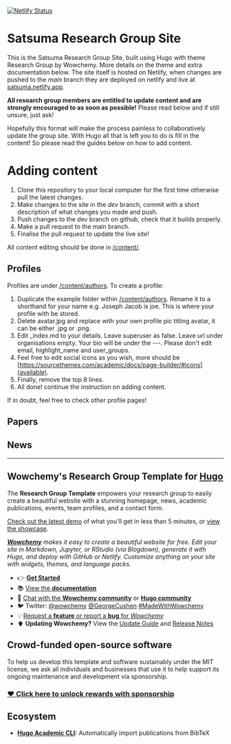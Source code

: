 [![Netlify Status](https://api.netlify.com/api/v1/badges/76963489-0a23-4cd5-b203-0ce329e02437/deploy-status)](https://app.netlify.com/sites/satsuma/deploys)

# Satsuma Research Group Site
This is the Satsuma Research Group Site, built using Hugo with theme Research Group by Wowchemy. More details on the theme and extra documentation below. The site itself is hosted on Netlify, when changes are pushed to the *main* branch they are deployed on netlify and live at [satsuma.netlify.app](https://satsuma.netlify.app/). 

**All research group members are entitled to update content and are strongly encouraged to as soon as possible!** Please read below and if still unsure, just ask!

Hopefully this format will make the process painless to collaboratively update the group site. With Hugo all that is left you to do is fill in the content! So please read the guides below on how to add content.

# Adding content
1) Clone this repository to your local computer for the first time otherwise pull the latest changes.
2) Make changes to the site in the *dev* branch, commit with a short description of what changes you made and push.
3) Push changes to the dev branch on github, check that it builds properly.
4) Make a pull request to the main branch.
5) Finalise the pull request to update the live site!

All content editing should be done in [/content/](/content).

## Profiles
Profiles are under [/content/authors](/content/authors).
To create a profile:
1) Duplicate the example folder within [/content/authors](/content/authors). Rename it to a shorthand for your name e.g. Joseph Jacob is joe. This is where your profile with be stored.
2) Delete avatar.jpg and replace with your own profile pic titling avatar, it can be either .jpg or .png.
3) Edit \_index.md to your details. Leave superuser as false. Leave url under organisations empty. Your bio will be under the ---. Please don't edit email, highlight_name and user_groups.
4) Feel free to edit social icons as you wish, more should be [https://sourcethemes.com/academic/docs/page-builder/#icons](available).
5) Finally, remove the top 8 lines.
6) All done! continue the instruction on adding content.

If in doubt, feel free to check other profile pages!

## Papers
## News

---
## Wowchemy's Research Group Template for [Hugo](https://github.com/gohugoio/hugo)

The **Research Group Template** empowers your research group to easily create a beautiful website with a stunning homepage, news, academic publications, events, team profiles, and a contact form.

[Check out the latest demo](https://research-group.netlify.app/) of what you'll get in less than 5 minutes, or [view the showcase](https://wowchemy.com/user-stories/).

_[**Wowchemy**](https://wowchemy.com) makes it easy to create a beautiful website for free. Edit your site in Markdown, Jupyter, or RStudio (via Blogdown), generate it with Hugo, and deploy with GitHub or Netlify. Customize anything on your site with widgets, themes, and language packs._

- 👉 [**Get Started**](https://wowchemy.com/templates/)
- 📚 [View the **documentation**](https://wowchemy.com/docs/)
- 💬 [Chat with the **Wowchemy community**](https://discord.gg/z8wNYzb) or [**Hugo community**](https://discourse.gohugo.io)
- 🐦 Twitter: [@wowchemy](https://twitter.com/wowchemy) [@GeorgeCushen](https://twitter.com/GeorgeCushen) [#MadeWithWowchemy](https://twitter.com/search?q=(%23MadeWithWowchemy%20OR%20%23MadeWithAcademic)&src=typed_query)
- 💡 [Request a **feature** or report a **bug** for _Wowchemy_](https://github.com/wowchemy/wowchemy-hugo-modules/issues)
- ⬆️ **Updating Wowchemy?** View the [Update Guide](https://wowchemy.com/docs/update/) and [Release Notes](https://github.com/wowchemy/wowchemy-hugo-modules/releases)

## Crowd-funded open-source software

To help us develop this template and software sustainably under the MIT license, we ask all individuals and businesses that use it to help support its ongoing maintenance and development via sponsorship.

### [❤️ Click here to unlock rewards with sponsorship](https://wowchemy.com/sponsor/)

## Ecosystem

* **[Hugo Academic CLI](https://github.com/wowchemy/hugo-academic-cli/):** Automatically import publications from BibTeX
